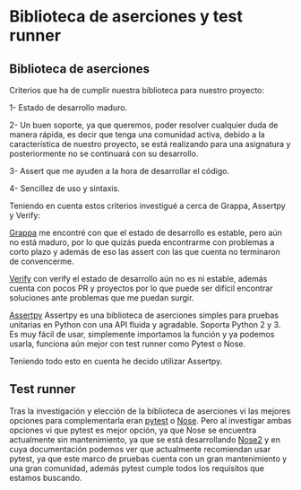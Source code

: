 # Biblioteca de aserciones y test runner

## Biblioteca de aserciones

Criterios que ha de cumplir nuestra biblioteca para nuestro proyecto:

1- Estado de desarrollo maduro.

2- Un buen soporte, ya que queremos, poder resolver cualquier duda de manera rápida, es decir que tenga una comunidad activa, debido a la característica
de nuestro proyecto, se está realizando para una asignatura y posteriormente no se continuará con su desarrollo.

3- Assert que me ayuden a la hora de desarrollar el código.

4- Sencillez de uso y sintaxis.

Teniendo en cuenta estos criterios investigué a cerca de Grappa, Assertpy y Verify:

[Grappa](https://pypi.org/project/grappa/) me encontré con que el estado de desarrollo es estable, pero aún no está maduro, por lo que quizás pueda encontrarme
con problemas a corto plazo y además de eso las assert con las que cuenta no terminaron de convencerme.

[Verify](https://pypi.org/project/verify/) con verify el estado de desarrollo aún no es ni estable, además cuenta con pocos PR y proyectos por lo que puede ser difícil
encontrar soluciones ante problemas que me puedan surgir.

[Assertpy](https://github.com/assertpy/assertpy) Assertpy es una biblioteca de aserciones simples para pruebas unitarias en Python con una API fluida y agradable.
Soporta Python 2 y 3. Es muy fácil de usar, simplemente importamos la función y ya podemos usarla, funciona aún mejor con test runner como Pytest o Nose.

Teniendo todo esto en cuenta he decido utilizar Assertpy.

## Test runner

Tras la investigación y elección de la biblioteca de aserciones vi las mejores opciones para complementarla eran [pytest](https://pypi.org/project/pytest/) o [Nose](https://nose.readthedocs.io/en/latest/).
Pero al investigar ambas opciones vi que pytest es mejor opción, ya que Nose se encuentra actualmente sin mantenimiento, ya que se está desarrollando [Nose2](https://github.com/nose-devs/nose2)
y en cuya documentación podemos ver que actualmente recomiendan usar pytest, ya que este marco de pruebas cuenta con un gran mantenimiento y una gran comunidad, además pytest cumple todos los requisitos que estamos buscando.
